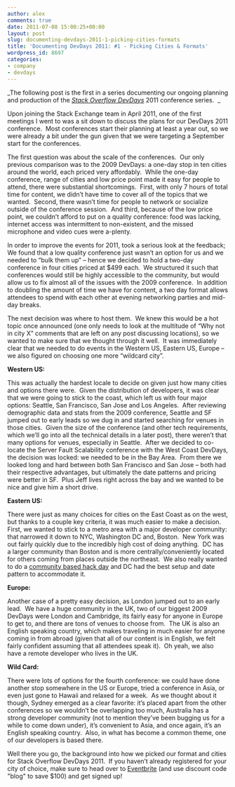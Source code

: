 ```yaml
---
author: alex
comments: true
date: 2011-07-08 15:00:25+00:00
layout: post
slug: documenting-devdays-2011-1-picking-cities-formats
title: 'Documenting DevDays 2011: #1 - Picking Cities & Formats'
wordpress_id: 8697
categories:
- company
- devdays
---
```


_The following post is the first in a series documenting our ongoing planning and production of the _[_Stack Overflow DevDays_](http://devdays.stackoverflow.com/)_ 2011 conference series.  _

Upon joining the Stack Exchange team in April 2011, one of the first meetings I went to was a sit down to discuss the plans for our DevDays 2011 conference.  Most conferences start their planning at least a year out, so we were already a bit under the gun given that we were targeting a September start for the conferences.

The first question was about the scale of the conferences.  Our only previous comparison was to the 2009 DevDays: a one-day stop in ten cities around the world, each priced very affordably.  While the one-day conference, range of cities and low price point made it easy for people to attend, there were substantial shortcomings.  First, with only 7 hours of total time for content, we didn’t have time to cover all of the topics that we wanted.  Second, there wasn’t time for people to network or socialize outside of the conference session.  And third, because of the low price point, we couldn’t afford to put on a quality conference: food was lacking, internet access was intermittent to non-existent, and the missed microphone and video cues were a-plenty.

In order to improve the events for 2011, took a serious look at the feedback; We found that a low quality conference just wasn’t an option for us and we needed to “bulk them up” – hence we decided to hold a two-day conference in four cities priced at $499 each.  We structured it such that conferences would still be highly accessible to the community, but would allow us to fix almost all of the issues with the 2009 conference.  In addition to doubling the amount of time we have for content, a two day format allows attendees to spend with each other at evening networking parties and mid-day breaks.

The next decision was where to host them.  We knew this would be a hot topic once announced (one only needs to look at the multitude of “Why not in city X” comments that are left on any post discussing locations), so we wanted to make sure that we thought through it well.  It was immediately clear that we needed to do events in the Western US, Eastern US, Europe – we also figured on choosing one more “wildcard city”.

**Western US:**

This was actually the hardest locale to decide on given just how many cities and options there were.  Given the distribution of developers, it was clear that we were going to stick to the coast, which left us with four major options: Seattle, San Francisco, San Jose and Los Angeles.  After reviewing demographic data and stats from the 2009 conference, Seattle and SF jumped out to early leads so we dug in and started searching for venues in those cities.  Given the size of the conference (and other tech requirements, which we’ll go into all the technical details in a later post), there weren’t that many options for venues, especially in Seattle.  After we decided to co-locate the Server Fault Scalability conference with the West Coast DevDays, the decision was locked: we needed to be in the Bay Area.  From there we looked long and hard between both San Francisco and San Jose – both had their respective advantages, but ultimately the date patterns and pricing were better in SF.  Plus Jeff lives right across the bay and we wanted to be nice and give him a short drive.

**Eastern US:**

There were just as many choices for cities on the East Coast as on the west, but thanks to a couple key criteria, it was much easier to make a decision.  First, we wanted to stick to a metro area with a major developer community: that narrowed it down to NYC, Washington DC and, Boston.  New York was out fairly quickly due to the incredibly high cost of doing anything.  DC has a larger community than Boston and is more centrally/conveniently located for others coming from places outside the northeast.  We also really wanted to do a [community based hack day](http://stackoverflowhackday.eventbrite.com/) and DC had the best setup and date pattern to accommodate it.

**Europe:**

Another case of a pretty easy decision, as London jumped out to an early lead.  We have a huge community in the UK, two of our biggest 2009 DevDays were London and Cambridge, its fairly easy for anyone in Europe to get to, and there are tons of venues to choose from.  The UK is also an English speaking country, which makes traveling in much easier for anyone coming in from abroad (given that all of our content is in English, we felt fairly confident assuming that all attendees speak it).  Oh yeah, we also have a remote developer who lives in the UK.

**Wild Card:**

There were lots of options for the fourth conference: we could have done another stop somewhere in the US or Europe, tried a conference in Asia, or even just gone to Hawaii and relaxed for a week.  As we thought about it though, Sydney emerged as a clear favorite: it’s placed apart from the other conferences so we wouldn’t be overlapping too much, Australia has a strong developer community (not to mention they’ve been bugging us for a while to come down under), it’s convenient to Asia, and once again, it’s an English speaking country.  Also, in what has become a common theme, one of our developers is based there.

Well there you go, the background into how we picked our format and cities for Stack Overflow DevDays 2011.  If you haven’t already registered for your city of choice, make sure to head over to [Eventbrite](http://stackoverflow.eventbrite.com/) (and use discount code "blog" to save $100) and get signed up!

